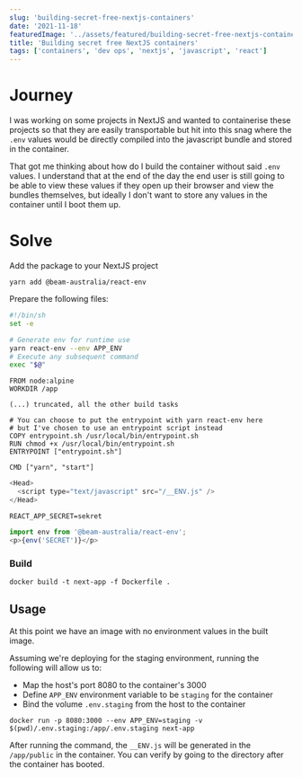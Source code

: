 ```yaml
---
slug: 'building-secret-free-nextjs-containers'
date: '2021-11-18'
featuredImage: '../assets/featured/building-secret-free-nextjs-containers.png'
title: 'Building secret free NextJS containers'
tags: ['containers', 'dev ops', 'nextjs', 'javascript', 'react']
---
```


# Journey

I was working on some projects in NextJS and wanted to containerise these projects so that they are easily transportable but hit into this snag where the `.env` values would be directly compiled into the javascript bundle and stored in the container.

That got me thinking about how do I build the container without said `.env` values. I understand that at the end of the day the end user is still going to be able to view these values if they open up their browser and view the bundles themselves, but ideally I don't want to store any values in the container until I boot them up.

# Solve

Add the package to your NextJS project

```bash:title=terminal
yarn add @beam-australia/react-env
```

Prepare the following files:

```bash:title=entrypoint.sh
#!/bin/sh
set -e

# Generate env for runtime use
yarn react-env --env APP_ENV
# Execute any subsequent command
exec "$@"
```

```dockerfile:title=Dockerfile
FROM node:alpine
WORKDIR /app

(...) truncated, all the other build tasks

# You can choose to put the entrypoint with yarn react-env here
# but I've chosen to use an entrypoint script instead
COPY entrypoint.sh /usr/local/bin/entrypoint.sh
RUN chmod +x /usr/local/bin/entrypoint.sh
ENTRYPOINT ["entrypoint.sh"]

CMD ["yarn", "start"]
```

```jsx:title=__document.js
<Head>
  <script type="text/javascript" src="/__ENV.js" />
</Head>
```

```dotenv:title=.env.staging
REACT_APP_SECRET=sekret
```

```jsx:title=page.js
import env from '@beam-australia/react-env';
<p>{env('SECRET')}</p>
```

### Build

```bash:title=terminal
docker build -t next-app -f Dockerfile .
```

## Usage

At this point we have an image with no environment values in the built image.

Assuming we're deploying for the staging environment, running the following will allow us to:

- Map the host's port 8080 to the container's 3000
- Define `APP_ENV` environment variable to be `staging` for the container
- Bind the volume `.env.staging` from the host to the container

```bash:title=terminal
docker run -p 8080:3000 --env APP_ENV=staging -v $(pwd)/.env.staging:/app/.env.staging next-app
```

After running the command, the `__ENV.js` will be generated in the `/app/public` in the container. You can verify by going to the directory after the container has booted.
